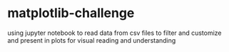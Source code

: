 # matplotlib-challenge
using jupyter notebook to read data from csv files to filter and customize and present in plots for visual reading and understanding 
